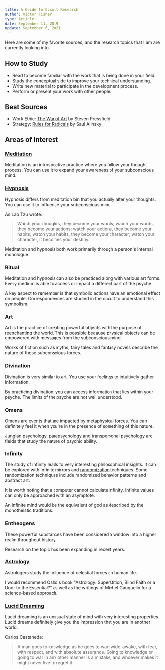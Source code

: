 ```yaml
---
title: A Guide to Occult Research
author: Victor Fisher
type: Article
date: September 11, 2019
update: September 6, 2021
---
```


Here are some of my favorite sources, and the research topics that I am are currently looking into.

## How to Study

-   Read to become familiar with the work that is being done in your field.
-   Study the conceptual side to improve your technical understanding.
-   Write new material to participate in the development process.
-   Perform or present your work with other people.

## Best Sources

-   Work Ethic: [The War of Art](http://www.worldcat.org/oclc/955664049) by Steven Pressfield
-   Strategy: [Rules for Radicals](http://www.worldcat.org/oclc/680744744) by Saul Alinsky
<!-- -   Art History: [Why Beauty Matters](https://www.youtube.com/watch?v=bHw4MMEnmpc) by Sir Roger Scruton
-   Art History: [Beauty and the Restoration of the Sacred](https://www.youtube.com/watch?v=ShjGnEQjoxc) by Sir Roger Scruton
-   Spirituality: [The Mysticism of Sound and Music](http://www.worldcat.org/oclc/769033889) by Hazrat Inayat Khan -->

## Areas of Interest

### [Meditation](http://www.worldcat.org/oclc/773695994)

Meditation is an introspective practice where you follow your thought process. You can use it to expand your awareness of your subconscious mind.

### [Hypnosis](http://www.worldcat.org/oclc/1066694401)

Hypnosis differs from meditation bin that you actually alter your thoughts. You can use it to influence your subconscious mind.

As Lao Tzu wrote:
> Watch your thoughts, they become your words;
> watch your words, they become your actions;
> watch your actions, they become your habits;
> watch your habits, they become your character;
> watch your character, it becomes your destiny.

Meditation and hypnosis both work primarily through a person's internal monologue.

### Ritual

Meditation and hypnosis can also be practiced along with various art forms. Every medium is able to access or impact a different part of the psyche.

A key aspect to remember is that symbolic actions have an emotional effect on people. Correspondences are studied in the occult to understand this symbolism.

### Art

Art is the practice of creating powerful objects with the purpose of reenchanting the world. This is possible because physical objects can be empowered with messages from the subconscious mind.

Works of fiction such as myths, fairy tales and fantasy novels describe the nature of these subconscious forces.

### Divination

Divination is very similar to art. You use your feelings to intuitively gather information.

By practicing divination, you can access information that lies within your psyche. The limits of the psyche are not well understood.

### Omens

Omens are events that are impacted by metaphysical forces. You can definitely feel it when you're in the presence of something of this nature.

Jungian psychology, parapsychology and transpersonal psychology are fields that study the nature of psychic ability.

### Infinity

The study of infinity leads to very interesting philosophical insights. It can be explored with infinite mirrors and [randomization](https://www.random.org/) techniques. Some randomization techniques include randomized behavior patterns and abstract art.

It is worth noting that a computer cannot calculate infinity. Infinite values can only be approached with an asymptote.

An infinite mind would be the equivalent of god as described by the monotheistic traditions.

### Entheogens

These powerful substances have been considered a window into a higher realm throughout history.

Research on the topic has been expanding in recent years.

### [Astrology](http://www.worldcat.org/oclc/954128880)

Astrologers study the influence of celestial forces on human life.

I would recommend Osho's book "Astrology: Superstition, Blind Faith or a Door to the Essential?" as well as the writings of Michel Gauquelin for a science-based approach.

### [Lucid Dreaming](http://www.worldcat.org/oclc/993816515)

Lucid dreaming is an unusual state of mind with very interesting properties. Lucid dreams definitely give you the impression that you are in another world.

Carlos Castaneda:
> A man goes to knowledge as he goes to war: wide-awake, with fear, with respect, and with absolute assurance. Going to knowledge or going to war in any other manner is a mistake, and whoever makes it might never live to regret it.
